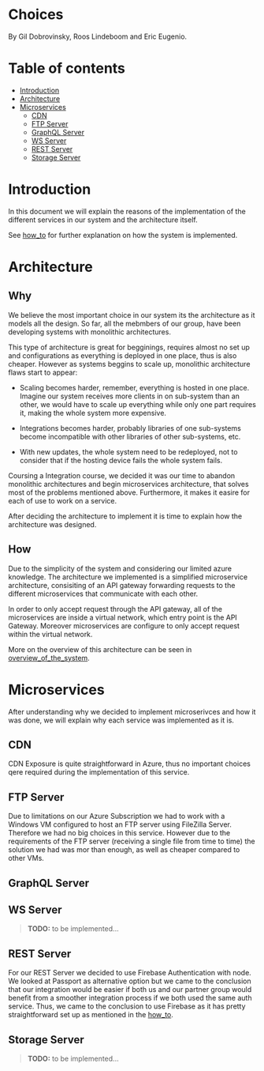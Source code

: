 # Choices

By Gil Dobrovinsky, Roos Lindeboom and Eric Eugenio.

# Table of contents

- [Introduction](#introduction)
- [Architecture](#architecture)
- [Microservices](#microservices)
    - [CDN](#cdn)
    - [FTP Server](#ftp-server)
    - [GraphQL Server](#graphql-server)
    - [WS Server](#ws-server)
    - [REST Server](#rest-server)
    - [Storage Server](#storage-server)

# Introduction

In this document we will explain the reasons of the implementation of the different services in our system and the architecture itself.

See [how_to](/docs/how_to.md) for further explanation on how the system is implemented.

# Architecture

## Why

We believe the most important choice in our system its the architecture as it models all the design. So far, all the mebmbers of our group, have been developing systems with monolithic architectures.

This type of architecture is great for begginings, requires almost no set up and configurations as everything is deployed in one place, thus is also cheaper. However as systems beggins to scale up, monolithic architecture flaws start to appear:

- Scaling becomes harder, remember, everything is hosted in one place. Imagine our system receives more clients in on sub-system than an other, we would have to scale up everything while only one part requires it, making the whole system more expensive. 

- Integrations becomes harder, probably libraries of one sub-systems become incompatible with other libraries of other sub-systems, etc.

- With new updates, the whole system need to be redeployed, not to consider that if the hosting device fails the whole system fails.

Coursing a Integration course, we decided it was our time to abandon monolithic architectures and begin microservices architecture, that solves most of the problems mentioned above. Furthermore, it makes it easire for each of use to work on a service.

After deciding the architecture to implement it is time to explain how the architecture was designed.

## How

Due to the simplicity of the system and considering our limited azure knowledge. The architecture we implemented is a simplified microservice architecture, consisiting of an API gateway forwarding requests to the different microservices that communicate with each other.

In order to only accept request through the API gateway, all of the microservices are inside a virtual network, which entry point is the API Gateway. Moreover microservices are configure to only accept request within the virtual network.

More on the overview of this architecture can be seen in [overview_of_the_system](/docs/overview_of_the_system.md).

# Microservices

After understanding why we decided to implement microserivces and how it was done, we will explain why each service was implemented as it is.

## CDN

CDN Exposure is quite straightforward in Azure, thus no important choices qere required during the implementation of this service.

## FTP Server

Due to limitations on our Azure Subscription we had to work with a Windows VM configured to host an FTP server using FileZilla Server. Therefore we had no big choices in this service. However due to the requirements of the FTP server (receiving a single file from time to time) the solution we had was mor than enough, as well as cheaper compared to other VMs. 

## GraphQL Server



## WS Server

> **TODO:** to be implemented...

## REST Server

For our REST Server we decided to use Firebase Authentication with node. We looked at Passport as alternative option but we came to the conclusion that our integration would be easier if both us and our partner group would benefit from a smoother integration process if we both used the same auth service. Thus, we came to the conclusion to use Firebase as it has pretty straightforward set up as mentioned in the [how_to](/docs/how_to.md).

## Storage Server

> **TODO:** to be implemented...
